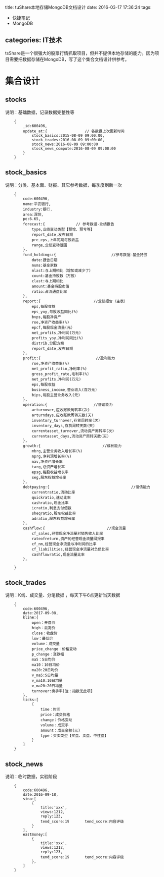 title: tuShare本地存储MongoDB文档设计
date: 2016-03-17 17:36:24
tags:

- 快捷笔记 
- MongoDB

categories: IT技术
---

tsShare是一个很强大的股票行情抓取项目，但并不提供本地存储的能力。因为项目需要把数据存储在MongoDB，写了这个集合文档设计供参考。
# 集合设计
## stocks   
说明：基础数据，记录数据完整性等

        {
            _id:600496,
            update_at:{                 // 各数据上次更新时间
                stock_basics:2015-08-09 09:00:00,       
                stock_trades:2016-08-09 09:00:00,
                stock_news:2016-08-09 09:00:00
                stock_news_compute:2016-08-09 09:00:00
            }
        }
## stock_basics  
说明：分类、基本面、财报、其它参考数据，每季度刷新一次

        {
            code:600496,
            name:平安银行,
            industry:银行,
            area:深圳,
            pe:6.65,
            forecast:{              // 参考数据-业绩报告
                type,业绩变动类型【预增、预亏等】
                report_date,发布日期
                pre_eps,上年同期每股收益
                range,业绩变动范围
            },
            fund_holdings:{                         //参考数据-基金持股
                date:报告日期
                nums:基金家数
                nlast:与上期相比（增加或减少了）
                count:基金持股数（万股）
                clast:与上期相比
                amount:基金持股市值
                ratio:占流通盘比率
            },
            report:{                        //业绩报告（主表）
                eps,每股收益
                eps_yoy,每股收益同比(%)
                bvps,每股净资产
                roe,净资产收益率(%)
                epcf,每股现金流量(元)
                net_profits,净利润(万元)
                profits_yoy,净利润同比(%)
                distrib,分配方案
                report_date,发布日期
            },        
            profit:{                         //盈利能力
                roe,净资产收益率(%)
                net_profit_ratio,净利率(%)
                gross_profit_rate,毛利率(%)
                net_profits,净利润(万元)
                eps,每股收益
                business_income,营业收入(百万元)
                bips,每股主营业务收入(元)
            },      
            operation:{                     //营运能力
                arturnover,应收账款周转率(次)
                arturndays,应收账款周转天数(天)
                inventory_turnover,存货周转率(次)
                inventory_days,存货周转天数(天)
                currentasset_turnover,流动资产周转率(次)
                currentasset_days,流动资产周转天数(天)
            },      
            growth:{                            //成长能力
                mbrg,主营业务收入增长率(%)
                nprg,净利润增长率(%)
                nav,净资产增长率
                targ,总资产增长率
                epsg,每股收益增长率
                seg,股东权益增长率
            },          
            debtpaying:{                                     //偿债能力
                currentratio,流动比率
                quickratio,速动比率
                cashratio,现金比率
                icratio,利息支付倍数
                sheqratio,股东权益比率
                adratio,股东权益增长率
            },    
            cashflow:{                            //现金流量
                cf_sales,经营现金净流量对销售收入比率
                rateofreturn,资产的经营现金流量回报率
                cf_nm,经营现金净流量与净利润的比率
                cf_liabilities,经营现金净流量对负债比率
                cashflowratio,现金流量比率
            },
            
        }
## stock_trades  
说明：K线、成交量、分笔数据 ，每天下午6点更新当天数据

        {
            code:600496,
            date:2017-09-08,
            kline:{
                open：开盘价
                high：最高价
                close：收盘价
                low：最低价
                volume：成交量
                price_change：价格变动
                p_change：涨跌幅
                ma5：5日均价
                ma10：10日均价
                ma20:20日均价
                v_ma5:5日均量
                v_ma10:10日均量
                v_ma20:20日均量
                turnover:换手率[注：指数无此项]
            },
            ticks:[
                {
                    time：时间
                    price：成交价格
                    change：价格变动
                    volume：成交手
                    amount：成交金额(元)
                    type：买卖类型【买盘、卖盘、中性盘】
                }
            ]
        }
        
## stock_news  
说明：临时数据，实验阶段


        {
            code:600496,
            date:2016-09-18,
            sina:[
                {
                    title:'xxx',
                    views:1212,
                    reply:123,
                    tend_score:19       tend_score:内容评级
                }
            ],
            eastmoney:[
                {
                    title:'xxx',
                    views:1212,
                    reply:123,
                    tend_score:19       tend_score:内容评级
                },
            ]
        }
     